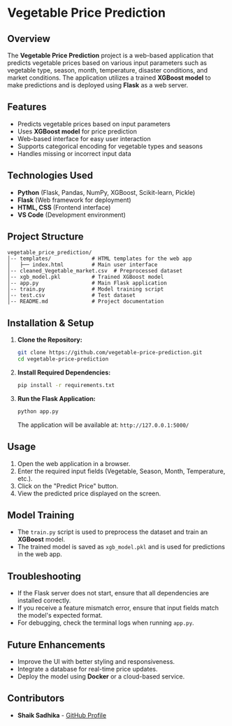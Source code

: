 # Vegetable Price Prediction

## Overview
The **Vegetable Price Prediction** project is a web-based application that predicts vegetable prices based on various input parameters such as vegetable type, season, month, temperature, disaster conditions, and market conditions. The application utilizes a trained **XGBoost model** to make predictions and is deployed using **Flask** as a web server.

## Features
- Predicts vegetable prices based on input parameters
- Uses **XGBoost model** for price prediction
- Web-based interface for easy user interaction
- Supports categorical encoding for vegetable types and seasons
- Handles missing or incorrect input data

## Technologies Used
- **Python** (Flask, Pandas, NumPy, XGBoost, Scikit-learn, Pickle)
- **Flask** (Web framework for deployment)
- **HTML, CSS** (Frontend interface)
- **VS Code** (Development environment)

## Project Structure
```
vegetable_price_prediction/
│-- templates/             # HTML templates for the web app
│   ├── index.html         # Main user interface
│-- cleaned_Vegetable_market.csv  # Preprocessed dataset
│-- xgb_model.pkl          # Trained XGBoost model
│-- app.py                 # Main Flask application
│-- train.py               # Model training script
│-- test.csv               # Test dataset
│-- README.md              # Project documentation
```

## Installation & Setup
1. **Clone the Repository:**
   ```bash
   git clone https://github.com/vegetable-price-prediction.git
   cd vegetable-price-prediction
   ```

2. **Install Required Dependencies:**
   ```bash
   pip install -r requirements.txt
   ```

3. **Run the Flask Application:**
   ```bash
   python app.py
   ```
   The application will be available at: `http://127.0.0.1:5000/`

## Usage
1. Open the web application in a browser.
2. Enter the required input fields (Vegetable, Season, Month, Temperature, etc.).
3. Click on the "Predict Price" button.
4. View the predicted price displayed on the screen.

## Model Training
- The `train.py` script is used to preprocess the dataset and train an **XGBoost** model.
- The trained model is saved as `xgb_model.pkl` and is used for predictions in the web app.

## Troubleshooting
- If the Flask server does not start, ensure that all dependencies are installed correctly.
- If you receive a feature mismatch error, ensure that input fields match the model's expected format.
- For debugging, check the terminal logs when running `app.py`.

## Future Enhancements
- Improve the UI with better styling and responsiveness.
- Integrate a database for real-time price updates.
- Deploy the model using **Docker** or a cloud-based service.

## Contributors
- **Shaik Sadhika** - [GitHub Profile](https://github.com/s14hika)



